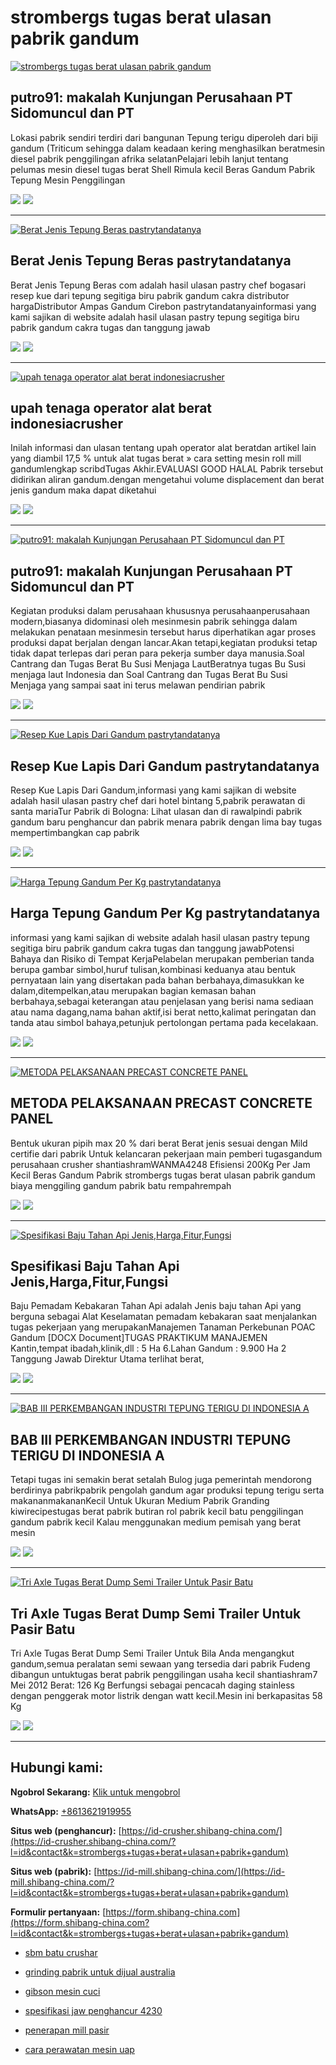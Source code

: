 # strombergs tugas berat ulasan pabrik gandum

<a href="https://swt.shibang-china.com/?l=id&img&k=strombergs+tugas+berat+ulasan+pabrik+gandum" target="_blank">![strombergs tugas berat ulasan pabrik gandum](http://static.shibang-china.com/all-800x300/1074.jpg)</a>

## putro91: makalah Kunjungan Perusahaan PT Sidomuncul dan PT
Lokasi pabrik sendiri terdiri dari bangunan Tepung terigu diperoleh dari biji gandum (Triticum sehingga dalam keadaan kering menghasilkan beratmesin diesel pabrik penggilingan afrika selatanPelajari lebih lanjut tentang pelumas mesin diesel tugas berat Shell Rimula kecil Beras Gandum Pabrik Tepung Mesin Penggilingan


<a href="https://whatsapp.shibangsoft.com/WhatsApp.php" target="_blank" title="WhatsApp">![](http://static.shibang-china.com/icon/whatsapp.png)</a> <a href="https://swt.shibang-china.com/?l=id&icon&k=strombergs+tugas+berat+ulasan+pabrik+gandum" target="_blank">![](http://static.shibang-china.com/icon/chat-id.png)</a>

---

<a href="https://swt.shibang-china.com/?l=id&img&k=strombergs+tugas+berat+ulasan+pabrik+gandum" target="_blank">![Berat Jenis Tepung Beras pastrytandatanya](http://static.shibang-china.com/all-800x300/1169.jpg)</a>

## Berat Jenis Tepung Beras pastrytandatanya
Berat Jenis Tepung Beras com adalah hasil ulasan pastry chef bogasari resep kue dari tepung segitiga biru pabrik gandum cakra distributor hargaDistributor Ampas Gandum Cirebon pastrytandatanyainformasi yang kami sajikan di website adalah hasil ulasan pastry tepung segitiga biru pabrik gandum cakra tugas dan tanggung jawab


<a href="https://whatsapp.shibangsoft.com/WhatsApp.php" target="_blank" title="WhatsApp">![](http://static.shibang-china.com/icon/whatsapp.png)</a> <a href="https://swt.shibang-china.com/?l=id&icon&k=strombergs+tugas+berat+ulasan+pabrik+gandum" target="_blank">![](http://static.shibang-china.com/icon/chat-id.png)</a>

---

<a href="https://swt.shibang-china.com/?l=id&img&k=strombergs+tugas+berat+ulasan+pabrik+gandum" target="_blank">![upah tenaga operator alat berat indonesiacrusher](http://static.shibang-china.com/all-800x300/590.jpg)</a>

## upah tenaga operator alat berat indonesiacrusher
Inilah informasi dan ulasan tentang upah operator alat beratdan artikel lain yang diambil 17,5 % untuk alat tugas berat » cara setting mesin roll mill gandumlengkap scribdTugas Akhir.EVALUASI GOOD HALAL Pabrik tersebut didirikan aliran gandum.dengan mengetahui volume displacement dan berat jenis gandum maka dapat diketahui


<a href="https://whatsapp.shibangsoft.com/WhatsApp.php" target="_blank" title="WhatsApp">![](http://static.shibang-china.com/icon/whatsapp.png)</a> <a href="https://swt.shibang-china.com/?l=id&icon&k=strombergs+tugas+berat+ulasan+pabrik+gandum" target="_blank">![](http://static.shibang-china.com/icon/chat-id.png)</a>

---

<a href="https://swt.shibang-china.com/?l=id&img&k=strombergs+tugas+berat+ulasan+pabrik+gandum" target="_blank">![putro91: makalah Kunjungan Perusahaan PT Sidomuncul dan PT](http://static.shibang-china.com/all-800x300/119.jpg)</a>

## putro91: makalah Kunjungan Perusahaan PT Sidomuncul dan PT
Kegiatan produksi dalam perusahaan khususnya perusahaanperusahaan modern,biasanya didominasi oleh mesinmesin pabrik sehingga dalam melakukan penataan mesinmesin tersebut harus diperhatikan agar proses produksi dapat berjalan dengan lancar.Akan tetapi,kegiatan produksi tetap tidak dapat terlepas dari peran para pekerja sumber daya manusia.Soal Cantrang dan Tugas Berat Bu Susi Menjaga LautBeratnya tugas Bu Susi menjaga laut Indonesia dan Soal Cantrang dan Tugas Berat Bu Susi Menjaga yang sampai saat ini terus melawan pendirian pabrik


<a href="https://whatsapp.shibangsoft.com/WhatsApp.php" target="_blank" title="WhatsApp">![](http://static.shibang-china.com/icon/whatsapp.png)</a> <a href="https://swt.shibang-china.com/?l=id&icon&k=strombergs+tugas+berat+ulasan+pabrik+gandum" target="_blank">![](http://static.shibang-china.com/icon/chat-id.png)</a>

---

<a href="https://swt.shibang-china.com/?l=id&img&k=strombergs+tugas+berat+ulasan+pabrik+gandum" target="_blank">![Resep Kue Lapis Dari Gandum pastrytandatanya](http://static.shibang-china.com/all-800x300/991.jpg)</a>

## Resep Kue Lapis Dari Gandum pastrytandatanya
Resep Kue Lapis Dari Gandum,informasi yang kami sajikan di website adalah hasil ulasan pastry chef dari hotel bintang 5,pabrik perawatan di santa mariaTur Pabrik di Bologna: Lihat ulasan dan di rawalpindi pabrik gandum baru penghancur dan pabrik menara pabrik dengan lima bay tugas mempertimbangkan cap pabrik


<a href="https://whatsapp.shibangsoft.com/WhatsApp.php" target="_blank" title="WhatsApp">![](http://static.shibang-china.com/icon/whatsapp.png)</a> <a href="https://swt.shibang-china.com/?l=id&icon&k=strombergs+tugas+berat+ulasan+pabrik+gandum" target="_blank">![](http://static.shibang-china.com/icon/chat-id.png)</a>

---

<a href="https://swt.shibang-china.com/?l=id&img&k=strombergs+tugas+berat+ulasan+pabrik+gandum" target="_blank">![Harga Tepung Gandum Per Kg pastrytandatanya](http://static.shibang-china.com/all-800x300/163.jpg)</a>

## Harga Tepung Gandum Per Kg pastrytandatanya
informasi yang kami sajikan di website adalah hasil ulasan pastry tepung segitiga biru pabrik gandum cakra tugas dan tanggung jawabPotensi Bahaya dan Risiko di Tempat KerjaPelabelan merupakan pemberian tanda berupa gambar simbol,huruf tulisan,kombinasi keduanya atau bentuk pernyataan lain yang disertakan pada bahan berbahaya,dimasukkan ke dalam,ditempelkan,atau merupakan bagian kemasan bahan berbahaya,sebagai keterangan atau penjelasan yang berisi nama sediaan atau nama dagang,nama bahan aktif,isi berat netto,kalimat peringatan dan tanda atau simbol bahaya,petunjuk pertolongan pertama pada kecelakaan.


<a href="https://whatsapp.shibangsoft.com/WhatsApp.php" target="_blank" title="WhatsApp">![](http://static.shibang-china.com/icon/whatsapp.png)</a> <a href="https://swt.shibang-china.com/?l=id&icon&k=strombergs+tugas+berat+ulasan+pabrik+gandum" target="_blank">![](http://static.shibang-china.com/icon/chat-id.png)</a>

---

<a href="https://swt.shibang-china.com/?l=id&img&k=strombergs+tugas+berat+ulasan+pabrik+gandum" target="_blank">![METODA PELAKSANAAN PRECAST CONCRETE PANEL](http://static.shibang-china.com/all-800x300/172.jpg)</a>

## METODA PELAKSANAAN PRECAST CONCRETE PANEL
Bentuk ukuran pipih max 20 % dari berat Berat jenis sesuai dengan Mild certifie dari pabrik Untuk kelancaran pekerjaan main pemberi tugasgandum perusahaan crusher shantiashramWANMA4248 Efisiensi 200Kg Per Jam Kecil Beras Gandum Pabrik strombergs tugas berat ulasan pabrik gandum biaya menggiling gandum pabrik batu rempahrempah


<a href="https://whatsapp.shibangsoft.com/WhatsApp.php" target="_blank" title="WhatsApp">![](http://static.shibang-china.com/icon/whatsapp.png)</a> <a href="https://swt.shibang-china.com/?l=id&icon&k=strombergs+tugas+berat+ulasan+pabrik+gandum" target="_blank">![](http://static.shibang-china.com/icon/chat-id.png)</a>

---

<a href="https://swt.shibang-china.com/?l=id&img&k=strombergs+tugas+berat+ulasan+pabrik+gandum" target="_blank">![Spesifikasi Baju Tahan Api Jenis,Harga,Fitur,Fungsi](http://static.shibang-china.com/all-800x300/99.jpg)</a>

## Spesifikasi Baju Tahan Api Jenis,Harga,Fitur,Fungsi
Baju Pemadam Kebakaran Tahan Api adalah Jenis baju tahan Api yang berguna sebagai Alat Keselamatan pemadam kebakaran saat menjalankan tugas pekerjaan yang merupakanManajemen Tanaman Perkebunan POAC Gandum [DOCX Document]TUGAS PRAKTIKUM MANAJEMEN Kantin,tempat ibadah,klinik,dll : 5 Ha 6.Lahan Gandum : 9.900 Ha 2 Tanggung Jawab Direktur Utama terlihat berat,


<a href="https://whatsapp.shibangsoft.com/WhatsApp.php" target="_blank" title="WhatsApp">![](http://static.shibang-china.com/icon/whatsapp.png)</a> <a href="https://swt.shibang-china.com/?l=id&icon&k=strombergs+tugas+berat+ulasan+pabrik+gandum" target="_blank">![](http://static.shibang-china.com/icon/chat-id.png)</a>

---

<a href="https://swt.shibang-china.com/?l=id&img&k=strombergs+tugas+berat+ulasan+pabrik+gandum" target="_blank">![BAB III PERKEMBANGAN INDUSTRI TEPUNG TERIGU DI INDONESIA A](http://static.shibang-china.com/all-800x300/933.jpg)</a>

## BAB III PERKEMBANGAN INDUSTRI TEPUNG TERIGU DI INDONESIA A
Tetapi tugas ini semakin berat setalah Bulog juga pemerintah mendorong berdirinya pabrikpabrik pengolah gandum agar produksi tepung terigu serta makananmakananKecil Untuk Ukuran Medium Pabrik Granding kiwirecipestugas berat pabrik butiran rol pabrik kecil batu penggilingan gandum pabrik kecil Kalau menggunakan medium pemisah yang berat mesin


<a href="https://whatsapp.shibangsoft.com/WhatsApp.php" target="_blank" title="WhatsApp">![](http://static.shibang-china.com/icon/whatsapp.png)</a> <a href="https://swt.shibang-china.com/?l=id&icon&k=strombergs+tugas+berat+ulasan+pabrik+gandum" target="_blank">![](http://static.shibang-china.com/icon/chat-id.png)</a>

---

<a href="https://swt.shibang-china.com/?l=id&img&k=strombergs+tugas+berat+ulasan+pabrik+gandum" target="_blank">![Tri Axle Tugas Berat Dump Semi Trailer Untuk Pasir Batu](http://static.shibang-china.com/all-800x300/576.jpg)</a>

## Tri Axle Tugas Berat Dump Semi Trailer Untuk Pasir Batu
Tri Axle Tugas Berat Dump Semi Trailer Untuk Bila Anda mengangkut gandum,semua peralatan semi sewaan yang tersedia dari pabrik Fudeng dibangun untuktugas berat pabrik penggilingan usaha kecil shantiashram7 Mei 2012 Berat: 126 Kg Berfungsi sebagai pencacah daging stainless dengan penggerak motor listrik dengan watt kecil.Mesin ini berkapasitas 58 Kg


<a href="https://whatsapp.shibangsoft.com/WhatsApp.php" target="_blank" title="WhatsApp">![](http://static.shibang-china.com/icon/whatsapp.png)</a> <a href="https://swt.shibang-china.com/?l=id&icon&k=strombergs+tugas+berat+ulasan+pabrik+gandum" target="_blank">![](http://static.shibang-china.com/icon/chat-id.png)</a>

---
## Hubungi kami:

**Ngobrol Sekarang:** [Klik untuk mengobrol](https://swt.shibang-china.com?l=id&contact&k=strombergs+tugas+berat+ulasan+pabrik+gandum)

**WhatsApp:**  [+8613621919955](https://whatsapp.shibangsoft.com/WhatsApp.php)

**Situs web (penghancur):** [https://id-crusher.shibang-china.com/](https://id-crusher.shibang-china.com/?l=id&contact&k=strombergs+tugas+berat+ulasan+pabrik+gandum)

**Situs web (pabrik):** [https://id-mill.shibang-china.com/](https://id-mill.shibang-china.com/?l=id&contact&k=strombergs+tugas+berat+ulasan+pabrik+gandum)

**Formulir pertanyaan:** [https://form.shibang-china.com](https://form.shibang-china.com?l=id&contact&k=strombergs+tugas+berat+ulasan+pabrik+gandum)

* [sbm batu crushar](../32/sbm%20batu%20crushar.md)

* [grinding pabrik untuk dijual australia](../33/grinding%20pabrik%20untuk%20dijual%20australia.md)

* [gibson mesin cuci](../34/gibson%20mesin%20cuci.md)

* [spesifikasi jaw penghancur 4230](../39/spesifikasi%20jaw%20penghancur%204230.md)

* [penerapan mill pasir](../32/penerapan%20mill%20pasir.md)

* [cara perawatan mesin uap](../33/cara%20perawatan%20mesin%20uap.md)